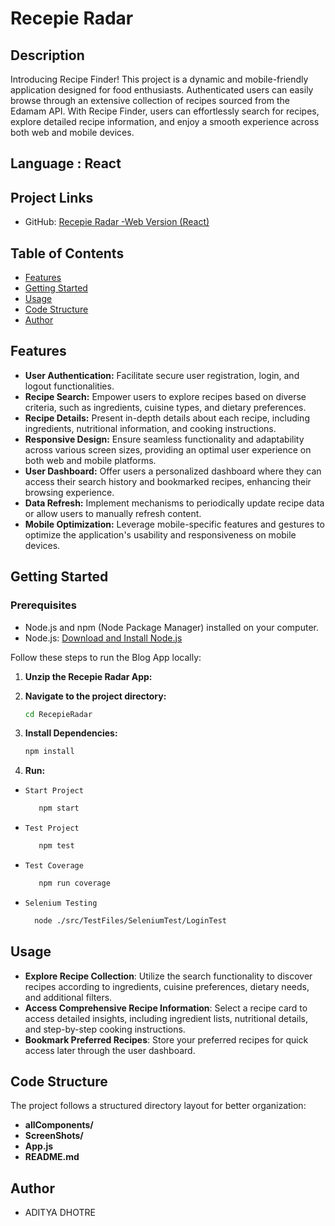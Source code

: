 # Recepie Radar

## Description

Introducing Recipe Finder! This project is a dynamic and mobile-friendly application designed for food enthusiasts. Authenticated users can easily browse through an extensive collection of recipes sourced from the Edamam API. With Recipe Finder, users can effortlessly search for recipes, explore detailed recipe information, and enjoy a smooth experience across both web and mobile devices.

## Language : React 

## Project Links

- GitHub: [Recepie Radar -Web Version (React)](https://github.com/AdityaDhotre/Recipe-Finder-App)

## Table of Contents

- [Features](#features)
- [Getting Started](#getting-started)
- [Usage](#usage)
- [Code Structure](#code-structure)
- [Author](#author)

## Features

- **User Authentication:** Facilitate secure user registration, login, and logout functionalities.
- **Recipe Search:** Empower users to explore recipes based on diverse criteria, such as ingredients, cuisine types, and dietary preferences.
- **Recipe Details:** Present in-depth details about each recipe, including ingredients, nutritional information, and cooking instructions.
- **Responsive Design:** Ensure seamless functionality and adaptability across various screen sizes, providing an optimal user experience on both web and mobile platforms.
- **User Dashboard:** Offer users a personalized dashboard where they can access their search history and bookmarked recipes, enhancing their browsing experience.
- **Data Refresh:** Implement mechanisms to periodically update recipe data or allow users to manually refresh content.
- **Mobile Optimization:** Leverage mobile-specific features and gestures to optimize the application's usability and responsiveness on mobile devices.

## Getting Started

### Prerequisites

- Node.js and npm (Node Package Manager) installed on your computer.
- Node.js: [Download and Install Node.js](https://nodejs.org/)

Follow these steps to run the Blog App locally:

1. **Unzip the Recepie Radar App:**

2. **Navigate to the project directory:**

   ```bash
   cd RecepieRadar
   ``` 

2. **Install Dependencies:**

   ```bash
   npm install
   ``` 


3. **Run:**

 - `Start Project`
   ```bash
      npm start
   ``` 

 - `Test Project`
   ```bash
      npm test
   ``` 

 - `Test Coverage`
   ```bash
      npm run coverage
   ``` 

- `Selenium Testing`

   ```bash
     node ./src/TestFiles/SeleniumTest/LoginTest 
   ``` 


## Usage

- **Explore Recipe Collection**: Utilize the search functionality to discover recipes according to ingredients, cuisine preferences, dietary needs, and additional filters.
- **Access Comprehensive Recipe Information**: Select a recipe card to access detailed insights, including ingredient lists, nutritional details, and step-by-step cooking instructions.
- **Bookmark Preferred Recipes**: Store your preferred recipes for quick access later through the user dashboard.
## Code Structure

The project follows a structured directory layout for better organization:

- **allComponents/**
- **ScreenShots/**
- **App.js**
- **README.md**

## Author

- ADITYA DHOTRE

